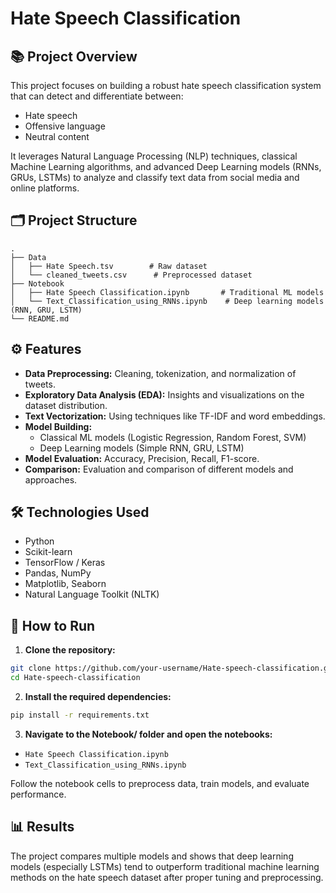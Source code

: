 # Hate Speech Classification

## 📚 Project Overview
This project focuses on building a robust hate speech classification system that can detect and differentiate between:

- Hate speech
- Offensive language
- Neutral content

It leverages Natural Language Processing (NLP) techniques, classical Machine Learning algorithms, and advanced Deep Learning models (RNNs, GRUs, LSTMs) to analyze and classify text data from social media and online platforms.

## 🗂 Project Structure
```
.
├── Data
│   ├── Hate Speech.tsv        # Raw dataset
│   └── cleaned_tweets.csv      # Preprocessed dataset
├── Notebook
│   ├── Hate Speech Classification.ipynb       # Traditional ML models
│   └── Text_Classification_using_RNNs.ipynb    # Deep learning models (RNN, GRU, LSTM)
└── README.md
```

## ⚙️ Features
- **Data Preprocessing:** Cleaning, tokenization, and normalization of tweets.
- **Exploratory Data Analysis (EDA):** Insights and visualizations on the dataset distribution.
- **Text Vectorization:** Using techniques like TF-IDF and word embeddings.
- **Model Building:**
  - Classical ML models (Logistic Regression, Random Forest, SVM)
  - Deep Learning models (Simple RNN, GRU, LSTM)
- **Model Evaluation:** Accuracy, Precision, Recall, F1-score.
- **Comparison:** Evaluation and comparison of different models and approaches.

## 🛠 Technologies Used
- Python
- Scikit-learn
- TensorFlow / Keras
- Pandas, NumPy
- Matplotlib, Seaborn
- Natural Language Toolkit (NLTK)

## 🚀 How to Run
1. **Clone the repository:**
```bash
git clone https://github.com/your-username/Hate-speech-classification.git
cd Hate-speech-classification
```
2. **Install the required dependencies:**
```bash
pip install -r requirements.txt
```
3. **Navigate to the Notebook/ folder and open the notebooks:**
- `Hate Speech Classification.ipynb`
- `Text_Classification_using_RNNs.ipynb`

Follow the notebook cells to preprocess data, train models, and evaluate performance.

## 📊 Results
The project compares multiple models and shows that deep learning models (especially LSTMs) tend to outperform traditional machine learning methods on the hate speech dataset after proper tuning and preprocessing.
